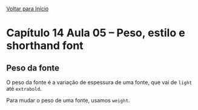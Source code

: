 [Voltar para Início](https://github.com/vinis-moraes/curso-html-css)
# Capítulo 14 Aula 05 – Peso, estilo e shorthand font
## Peso da fonte

O peso da fonte é a variação de espessura de uma fonte, que vai de `light` até `extrabold`.

Para mudar o peso de uma fonte, usamos `weight`.